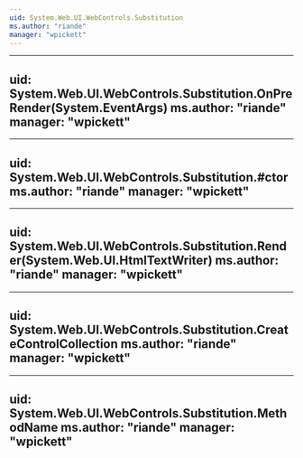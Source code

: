 ```yaml
---
uid: System.Web.UI.WebControls.Substitution
ms.author: "riande"
manager: "wpickett"
---
```


---
uid: System.Web.UI.WebControls.Substitution.OnPreRender(System.EventArgs)
ms.author: "riande"
manager: "wpickett"
---

---
uid: System.Web.UI.WebControls.Substitution.#ctor
ms.author: "riande"
manager: "wpickett"
---

---
uid: System.Web.UI.WebControls.Substitution.Render(System.Web.UI.HtmlTextWriter)
ms.author: "riande"
manager: "wpickett"
---

---
uid: System.Web.UI.WebControls.Substitution.CreateControlCollection
ms.author: "riande"
manager: "wpickett"
---

---
uid: System.Web.UI.WebControls.Substitution.MethodName
ms.author: "riande"
manager: "wpickett"
---
